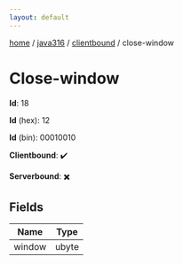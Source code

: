 ```yaml
---
layout: default
---
```


[home](/)  /  [java316](/protocol/java316)  /  [clientbound](/protocol/java316/clientbound)  /  close-window

# Close-window

**Id**: 18

**Id** (hex): 12

**Id** (bin): 00010010

**Clientbound**: ✔️

**Serverbound**: ✖️

## Fields

Name | Type
---|---
window | ubyte


